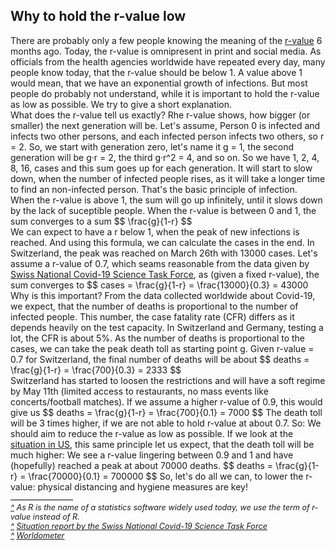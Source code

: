 <html>
  <head>
    <script src="https://polyfill.io/v3/polyfill.min.js?features=es6"></script>
<script id="MathJax-script" async src="https://cdn.jsdelivr.net/npm/mathjax@3.0.1/es5/tex-mml-chtml.js"></script>
    <title>Why to hold the r-value low</title>
    <meta charset="utf-8" />
    <meta http-equiv="expires" content="0">
  <style>
 /* FONTS */
 @import url("https://fonts.googleapis.com/css?family=Open+Sans+Condensed:300,700");
</style>
  </head>
  <body>
    <h2>Why to hold the r-value low</h2>
    <div class="twocol">
    <div class="ntext">
      There are probably only a few people knowing the meaning of the <a href="#ref1" id="rref1">r-value</a> 6 months ago. Today, the r-value is omnipresent in print and social media. As officials from the health agencies worldwide have repeated every day, many people know today, that the r-value should be below 1. A value above 1 would mean, that we have an exponential growth of infections. But most people do probably not understand, while it is important to hold the r-value as low as possible. We try to give a short explanation. 
    </div>
    <div>
   What does the r-value tell us exactly? Rhe r-value shows, how bigger (or smaller) the next generation will be. Let's assume, Person 0 is infected and infects two other persons, and each infected person infects two others, so r = 2. So, we start with generation zero, let's name it g = 1, the second generation will be g&#183;r = 2, the third g&#183;r^2 = 4, and so on. So we have 1, 2, 4, 8, 16, cases and this sum goes up for each generation. It will start to slow down, when the number of infected people rises, as it will take a longer time to find an non-infected person. That's the basic principle of infection.
    </div>
    <div class="ntext">
      When the r-value is above 1, the sum will go up infinitely, until it slows down by the lack of suceptible people. When the r-value is between 0 and 1, the sum converges to a sum 
      $$
      \frac{g}{1-r}
      $$
    </div>
      <div class="ntext">
      We can expect to have a r below 1, when the peak of new infections is reached. And using this formula, we can calculate the cases in the end. In Switzerland, the peak was reached on March 26th with 13000 cases. Let's assume a r-value of 0.7, which seams reasonable from the data given by <a href="#ref2" id="rref2">Swiss National Covid-19 Science Task Force</a>, as (given a fixed r-value), the sum converges to 
        $$
        cases = \frac{g}{1-r} = \frac{13000}{0.3} = 43000
        </div>
    <div class="ntext">
      Why is this important? From the data collected worldwide about Covid-19, we expect, that the number of deaths is proportional to the number of infected people. This number, the case fatality rate (CFR) differs as it depends heavily on the test capacity. In Switzerland and Germany, testing a lot, the CFR is about 5%. As the number of deaths is proportional to the cases, we can take the peak death toll as starting point g. Given r-value = 0.7 for Switzerland, the final number of deaths will be about
      $$
      deaths = \frac{g}{1-r} = \frac{700}{0.3} = 2333
      $$
    </div>
  <div class="ntext">
    Switzerland has started to loosen the restrictions and will have a soft regime by May 11th (limited access to restaurants, no mass events like concerts/football matches). If we assume a higher r-value of 0.9, this would give us 
    $$
    deaths = \frac{g}{1-r} = \frac{700}{0.1} = 7000
    $$
The death toll will be 3 times higher, if we are not able to hold r-value at about 0.7. So: We should aim to reduce the r-value as low as possible. If we look at the <a href="#ref3" id="rref3">situation in US</a>, this same principle let us expect, that the death toll will be much higher: We see a r-value lingering between 0.9 and 1 and have (hopefully) reached a peak at about 70000 deaths. 
    $$
    deaths = \frac{g}{1-r} = \frac{70000}{0.1} = 700000
    $$
So, let's do all we can, to lower the r-value: physical distancing and hygiene measures are key!
    </div>
    </div>
      <div id="foot" style="font-size:0.9em;margin-top:1em;font-style:italic;">
        <div style="border-top:1px solid #000000;width:100px;clear:both;height:4px;line-height:4px;">&nbsp;</div>
        <div id="ref1"><a href="#rref1">^</a> As R is the name of a statistics software widely used today, we use the term of r-value instead of R.</div>
        <div id="ref2"><a href="#rref2">^</a> <a href="https://ncs-tf.ch/de/lagebericht" target="_blank">Situation report by the Swiss National Covid-19 Science Task Force</a></div>
    <div id="ref2"><a href="#rref2">^</a> <a href="https://www.worldometers.info/coronavirus/" target="_blank">Worldometer</a></div>
    </div>

